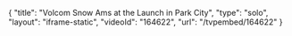 {
    "title": "Volcom Snow Ams at the Launch in Park City",
    "type": "solo",
    "layout": "iframe-static",
    "videoId": "164622",
    "url": "\/tvpembed\/164622"
}